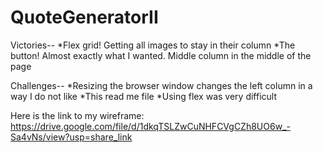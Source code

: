 # QuoteGeneratorII

Victories--
*Flex grid! Getting all images to stay in their column
*The button! Almost exactly what I wanted. Middle column in the middle of the page

Challenges--
*Resizing the browser window changes the left column in a way I do not like
*This read me file
*Using flex was very difficult

Here is the link to my wireframe:
https://drive.google.com/file/d/1dkqTSLZwCuNHFCVgCZh8UO6w_-Sa4vNs/view?usp=share_link